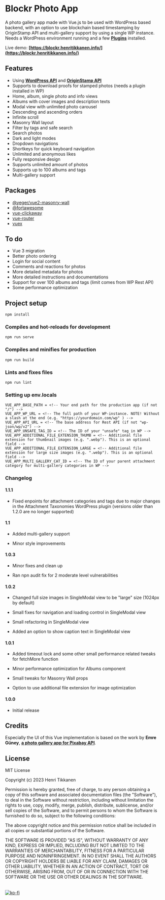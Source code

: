 # Blockr Photo App
A photo gallery app made with Vue.js to be used with WordPress based backend, with an option to use blockchain based timestamping by OriginStamp API and multi-gallery support by using a single WP instance.
Needs a WordPress environment running and a few **[Plugins](https://github.com/henritik/blockr-helper-plugin)** installed.

Live demo: **[https://blockr.henritikkanen.info/](https://blockr.henritikkanen.info/)**

## Features

 - Using **[WordPress API](https://developer.wordpress.org/rest-api/)** and **[OriginStamp API](https://docs.originstamp.com/api/)**
 - Supports to download proofs for stamped photos (needs a plugin installed in WP)
 - Home, album, single photo and info views
 - Albums with cover images and description texts
 - Modal view with unlimited photo carousel
 - Descending and ascending orders
 - Infinite scroll
 - Masonry Wall layout
 - Filter by tags and safe search
 - Search photos
 - Dark and light modes
 - Dropdown navigations
 - Shortkeys for quick keyboard navigation
 - Unlimited and anonymous likes
 - Fully responsive design
 - Supports unlimited amount of photos
 - Supports up to 100 albums and tags
 - Multi-gallery support

## Packages
- [@yeger/vue2-masonry-wall](https://github.com/DerYeger/yeger/tree/main/packages/vue2-masonry-wall)
- [@fortawesome](https://github.com/FortAwesome/vue-fontawesome)
- [vue-clickaway](https://github.com/simplesmiler/vue-clickaway)
- [vue-router](https://github.com/vuejs/router)
- [vuex](https://github.com/vuejs/vuex)

## To do

- Vue 3 migration
- Better photo ordering
- Login for social content
- Comments and reactions for photos
- More detailed metadata for photos
- More detailed instructions and documentations
- Support for over 100 albums and tags (limit comes from WP Rest API)
- Some performance optimization

## Project setup
```
npm install
```

### Compiles and hot-reloads for development
```
npm run serve
```

### Compiles and minifies for production
```
npm run build
```

### Lints and fixes files
```
npm run lint
```

### Setting up env.locals
```
VUE_APP_BASE_PATH = <!-- Your end path for the production app (if not "/") -->
VUE_APP_WP_URL = <!-- The full path of your WP-instance. NOTE! Without a slash at the end (e.g. "https://yourdomain.com/wp" ) -->
VUE_APP_API_URL = <!-- The base address for Rest API (if not "wp-json/wp/v2") -->
VUE_APP_UNSAFE_TAG_ID = <!-- The ID of your "unsafe" tag in WP -->
VUE_APP_ADDITIONAL_FILE_EXTENSION_THUMB = <!-- Additional file extension for thumbnail images (e.g. ".webp"). This is an optional field -->
VUE_APP_ADDITIONAL_FILE_EXTENSION_LARGE = <!-- Additional file extension for large size images (e.g. ".webp"). This is an optional field -->
VUE_APP_MULTI_GALLERY_CAT_ID = <!-- The ID of your parent attachment category for multi-gallery categories in WP -->
```

### Changelog

#### 1.1.1
- Fixed enpoints for attachment categories and tags due to major changes in the Attachment Taxonomies WordPress plugin (versions older than 1.2.0 are no longer supported)

#### 1.1
- Added multi-gallery support
  
- Minor style improvements

#### 1.0.3
- Minor fixes and clean up
  
- Ran npn audit fix for 2 moderate level vulnerabilities

#### 1.0.2
- Changed full size images in SingleModal view to be "large" size (1024px by default)

- Small fixes for navigation and loading control in SingleModal view

- Small refactoring in SingleModal view

- Added an option to show caption text in SingleModal view

#### 1.0.1
- Added timeout lock and some other small performance related tweaks for fetchMore function

- Minor performance optimization for Albums component

- Small tweaks for Masonry Wall props

- Option to use additional file extension for image optimization

#### 1.0.0
- Initial release

## Credits

Especially the UI of this Vue implementation is based on the work by **Emre Güney**, **[a photo gallery app for Pixabay API](https://github.com/eeguney/vue-photogram-app)**. 
  
## License

MIT License

Copyright (c) 2023 Henri Tikkanen

Permission is hereby granted, free of charge, to any person obtaining a copy
of this software and associated documentation files (the "Software"), to deal
in the Software without restriction, including without limitation the rights
to use, copy, modify, merge, publish, distribute, sublicense, and/or sell
copies of the Software, and to permit persons to whom the Software is
furnished to do so, subject to the following conditions:

The above copyright notice and this permission notice shall be included in all
copies or substantial portions of the Software.

THE SOFTWARE IS PROVIDED "AS IS", WITHOUT WARRANTY OF ANY KIND, EXPRESS OR
IMPLIED, INCLUDING BUT NOT LIMITED TO THE WARRANTIES OF MERCHANTABILITY,
FITNESS FOR A PARTICULAR PURPOSE AND NONINFRINGEMENT. IN NO EVENT SHALL THE
AUTHORS OR COPYRIGHT HOLDERS BE LIABLE FOR ANY CLAIM, DAMAGES OR OTHER
LIABILITY, WHETHER IN AN ACTION OF CONTRACT, TORT OR OTHERWISE, ARISING FROM,
OUT OF OR IN CONNECTION WITH THE SOFTWARE OR THE USE OR OTHER DEALINGS IN THE
SOFTWARE.
<br>
<br>
<br>
[![ko-fi](https://ko-fi.com/img/githubbutton_sm.svg)](https://ko-fi.com/H2H5NVO9K)
